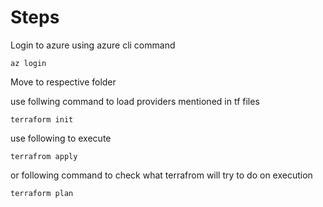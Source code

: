 # Steps
Login to azure using azure cli command 
```
az login
```
Move to respective folder

use follwing command to load providers mentioned in tf files
```
terraform init
```

use following to execute
```
terrafrom apply
```

or following command to check what terrafrom will try to do on execution
```
terraform plan
```